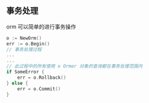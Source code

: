 ## 事务处理

orm 可以简单的进行事务操作

```go
o := NewOrm()
err := o.Begin()
// 事务处理过程
...
...
// 此过程中的所有使用 o Ormer 对象的查询都在事务处理范围内
if SomeError {
	err = o.Rollback()
} else {
	err = o.Commit()
}
```
